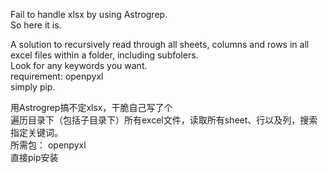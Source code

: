 Fail to handle xlsx by using Astrogrep.<br>
So here it is.<br>

A solution to recursively read through all sheets, columns and rows in all excel files within a folder, including subfolers. <br>
Look for any keywords you want.<br>
requirement:  openpyxl <br>
simply pip.

用Astrogrep搞不定xlsx，干脆自己写了个<br>
遍历目录下（包括子目录下）所有excel文件，读取所有sheet、行以及列，搜索指定关键词。<br>
所需包： openpyxl<br>
直接pip安装
